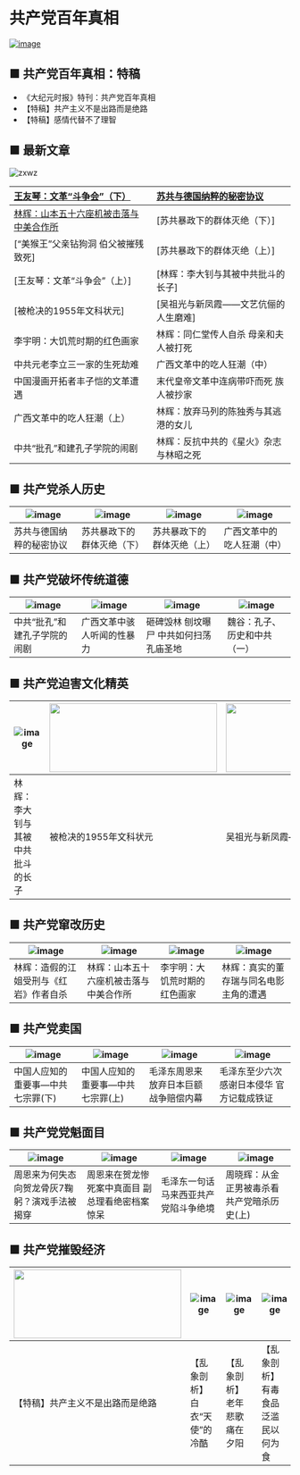 # 共产党百年真相
 [![image](https://cloud.githubusercontent.com/assets/18081243/24583565/361c094a-1714-11e7-8001-44e30390b841.png)](https://github.com/tomalltruthforyou/BainNianCCP/blob/master/article/sgnc.pdf)

 ## ■ 共产党百年真相：特稿
* 《大纪元时报》特刊：共产党百年真相  
* 【特稿】共产主义不是出路而是绝路  
* 【特稿】感情代替不了理智  


 ## ■ 最新文章
![zxwz](https://cloud.githubusercontent.com/assets/18081243/24584445/e9cb8334-1733-11e7-861a-4e207eaa302c.png)  

| [王友琴：文革“斗争会”（下）](https://github.com/tomalltruthforyou/BainNianCCP/blob/master/article/wgdzh2.pdf)	 | 	[苏共与德国纳粹的秘密协议](https://github.com/tomalltruthforyou/BainNianCCP/blob/master/article/sgnc.pdf) |
| :--------------- | :--------------- |
[林辉：山本五十六座机被击落与中美合作所](https://github.com/tomalltruthforyou/BainNianCCP/blob/master/article/sb56.pdf)	 | 	[苏共暴政下的群体灭绝（下）]
[“美猴王”父亲钻狗洞 伯父被摧残致死]	 | 	[苏共暴政下的群体灭绝（上）]
[王友琴：文革“斗争会”（上）]	 | 	[林辉：李大钊与其被中共批斗的长子]
[被枪决的1955年文科状元]	 | 	[吴祖光与新凤霞——文艺伉俪的人生磨难]
李宇明：大饥荒时期的红色画家	 | 	林辉：同仁堂传人自杀 母亲和夫人被打死
中共元老李立三一家的生死劫难	 | 	广西文革中的吃人狂潮（中）
中国漫画开拓者丰子恺的文革遭遇	 | 	末代皇帝文革中连病带吓而死 族人被抄家
广西文革中的吃人狂潮（上）	 | 	林辉：放弃马列的陈独秀与其逃港的女儿
中共“批孔”和建孔子学院的闹剧	 | 	林辉：反抗中共的《星火》杂志与林昭之死

 ## ■ 共产党杀人历史
 
 | ![image](https://cloud.githubusercontent.com/assets/18081243/24584561/235e165e-1737-11e7-8f87-08229efb9bd6.jpg) | ![image](https://cloud.githubusercontent.com/assets/18081243/24584564/27e1bf6e-1737-11e7-8b71-3031c6b4470b.jpg) | ![image](https://cloud.githubusercontent.com/assets/18081243/24584566/2b859474-1737-11e7-9fcf-9a59a01143ab.jpg) | ![image](https://cloud.githubusercontent.com/assets/18081243/24590323/9ff588a4-17b0-11e7-87a8-76a96f419a20.jpg) | 
 | --------------- | --------------- | --------------- | --------------- |
 | 苏共与德国纳粹的秘密协议 | 苏共暴政下的群体灭绝（下） | 苏共暴政下的群体灭绝（上） | 广西文革中的吃人狂潮（中） |
 
 ## ■ 共产党破坏传统道德
 
 | ![image](https://cloud.githubusercontent.com/assets/18081243/24590322/984c05c4-17b0-11e7-9421-892044616c2f.jpg) | ![image](https://cloud.githubusercontent.com/assets/18081243/24590323/9ff588a4-17b0-11e7-87a8-76a96f419a20.jpg) | ![image](https://cloud.githubusercontent.com/assets/18081243/24590326/a7909b62-17b0-11e7-8f55-55231ecbfe8e.jpg) | ![image](https://cloud.githubusercontent.com/assets/18081243/24590327/a9285be0-17b0-11e7-9161-43fcb3f97bd2.jpg) | 
 | --------------- | --------------- | --------------- | --------------- |
 | 中共“批孔”和建孔子学院的闹剧 | 广西文革中骇人听闻的性暴力 | 砸碑毁林 刨坟曝尸 中共如何扫荡孔庙圣地 | 魏谷：孔子、历史和中共（一） | 
 
 ## ■ 共产党迫害文化精英
 
 | ![image](https://cloud.githubusercontent.com/assets/18081243/24584568/3034fde8-1737-11e7-964d-849b7599f51d.jpg) | <img src="https://cloud.githubusercontent.com/assets/18081243/24590366/655ddcfe-17b1-11e7-87cd-b9e29ea40462.jpg" width="300" height="123"> |  <img src="https://cloud.githubusercontent.com/assets/18081243/24590367/655f011a-17b1-11e7-94ff-6c6ffd3b97cf.jpg" width="300" height="123"> |  <img src="https://cloud.githubusercontent.com/assets/18081243/24590365/655d7674-17b1-11e7-92a6-1841f118c507.jpg" width="300" height="123"> | 
 | --------------- | --------------- | --------------- | --------------- |
 | 林辉：李大钊与其被中共批斗的长子 | 被枪决的1955年文科状元 | 吴祖光与新凤霞——文艺伉俪的人生磨难 | 中国漫画开拓者丰子恺的文革遭遇 |

## ■ 共产党窜改历史
 
 | ![image](https://cloud.githubusercontent.com/assets/18081243/24590497/d0e23a04-17b3-11e7-8602-4a94920a9ef5.jpg) | ![image](https://cloud.githubusercontent.com/assets/18081243/24590495/d0e16d36-17b3-11e7-9952-c15d04917ebe.jpg) | ![image](https://cloud.githubusercontent.com/assets/18081243/24590498/d0e29486-17b3-11e7-96a8-c3e025ba0249.jpg) | ![image](https://cloud.githubusercontent.com/assets/18081243/24590496/d0e194d2-17b3-11e7-8568-53145a296bad.jpg) | 
 | --------------- | --------------- | --------------- | --------------- |
 | 林辉：造假的江姐受刑与《红岩》作者自杀 | 林辉：山本五十六座机被击落与中美合作所 | 李宇明：大饥荒时期的红色画家 | 林辉：真实的董存瑞与同名电影主角的遭遇 |

## ■ 共产党卖国
 
 | ![image](https://cloud.githubusercontent.com/assets/18081243/24590526/37a7deec-17b4-11e7-813a-97f702fc6da6.jpg) | ![image](https://cloud.githubusercontent.com/assets/18081243/24590527/37a8ca82-17b4-11e7-8706-36b888ee68d0.jpg) | ![image](https://cloud.githubusercontent.com/assets/18081243/24590529/37ac61ba-17b4-11e7-9bd5-303e7de63886.jpg) | ![image](https://cloud.githubusercontent.com/assets/18081243/24590528/37a9f0f6-17b4-11e7-8223-021777d5049c.jpg) | 
 | --------------- | --------------- | --------------- | --------------- |
 | 中国人应知的重要事—中共七宗罪(下) | 中国人应知的重要事—中共七宗罪(上) | 毛泽东周恩来放弃日本巨额战争赔偿内幕 | 毛泽东至少六次感谢日本侵华 官方记载成铁证 |

## ■ 共产党党魁面目
 
 | ![image](https://cloud.githubusercontent.com/assets/18081243/24590542/76ebadc2-17b4-11e7-8f95-8d691a70f738.jpg) | ![image](https://cloud.githubusercontent.com/assets/18081243/24590542/76ebadc2-17b4-11e7-8f95-8d691a70f738.jpg) | ![image](https://cloud.githubusercontent.com/assets/18081243/24590544/76ef1354-17b4-11e7-8670-64f9dc6c5c0a.jpg) | ![image](https://cloud.githubusercontent.com/assets/18081243/24590543/76ec4c14-17b4-11e7-82f2-45692489cb7b.jpg) | 
 | --------------- | --------------- | --------------- | --------------- |
 | 周恩来为何失态向贺龙骨灰7鞠躬？演戏手法被揭穿 | 周恩来在贺龙惨死案中真面目 副总理看绝密档案惊呆 | 毛泽东一句话 马来西亚共产党陷斗争绝境 | 周晓辉：从金正男被毒杀看共产党暗杀历史(上) |

## ■ 共产党摧毁经济
 
 | <img src="https://cloud.githubusercontent.com/assets/18081243/24590587/0e5e6276-17b5-11e7-8fe0-6ac97790f8a7.jpg" width="300" height="123"> | ![image](https://cloud.githubusercontent.com/assets/18081243/24590585/0e5bd286-17b5-11e7-9374-a2c9f4627c6c.jpg) | ![image](https://cloud.githubusercontent.com/assets/18081243/24590586/0e5dc460-17b5-11e7-9437-a4dea2703900.jpg) | ![image](https://cloud.githubusercontent.com/assets/18081243/24590588/0e6043fc-17b5-11e7-99d0-c926e6f3a9c4.jpg) | 
 | --------------- | --------------- | --------------- | --------------- |
 | 【特稿】共产主义不是出路而是绝路 | 【乱象剖析】白衣“天使”的冷酷 | 【乱象剖析】老年悲歌 痛在夕阳 | 【乱象剖析】有毒食品泛滥 民以何为食 |
